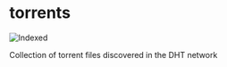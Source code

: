 torrents 
========
![Indexed](https://img.shields.io/badge/indexed-114916-blue)

Collection of torrent files discovered in the DHT network
